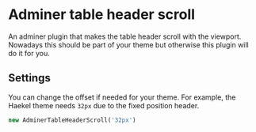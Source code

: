 # Adminer table header scroll

An adminer plugin that makes the table header scroll with the viewport. Nowadays this should be part of your theme but otherwise this plugin will do it for you.

## Settings
You can change the offset if needed for your theme. For example, the Haekel theme needs `32px` due to the fixed position header.

```php
new AdminerTableHeaderScroll('32px')
```
